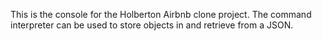This is the console for the Holberton Airbnb clone project. The command interpreter can be used to store objects in and retrieve from a JSON.
